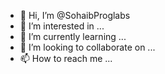 - 👋 Hi, I’m @SohaibProglabs
- 👀 I’m interested in ...
- 🌱 I’m currently learning ...
- 💞️ I’m looking to collaborate on ...
- 📫 How to reach me ...

<!---
SohaibProglabs/SohaibProglabs is a ✨ special ✨ repository because its `README.md` (this file) appears on your GitHub profile.
You can click the Preview link to take a look at your changes.
--->
